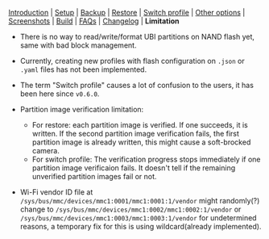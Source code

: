 [Introduction](README.md) | [Setup](README_setup.md) | [Backup](README_backup.md) | [Restore](README_restore.md) | [Switch profile](README_switch_profile.md) | [Other options](README_other_options.md) | [Screenshots](README_screenshots.md) | [Build](README_build.md) | [FAQs](README_FAQs.md) | [Changelog](Changelog.md) | **Limitation**

- There is no way to read/write/format UBI partitions on NAND flash yet, same with bad block management.

- Currently, creating new profiles with flash configuration on `.json` or `.yaml` files has not been implemented.

- The term "Switch profile" causes a lot of confusion to the users, it has been here since `v0.6.0`.

- Partition image verification limitation:
   - For restore: each partition image is verified. If one succeeds, it is written. If the second partition image verification fails, the first partition image is already written, this might cause a soft-brocked camera.
   - For switch profile: The verification progress stops immediately if one partition image verificaion fails. It doesn't tell if the remaining unverified partition images fail or not.

- Wi-Fi vendor ID file at `/sys/bus/mmc/devices/mmc1:0001/mmc1:0001:1/vendor` might randomly(?) change to `/sys/bus/mmc/devices/mmc1:0002/mmc1:0002:1/vendor` or `/sys/bus/mmc/devices/mmc1:0003/mmc1:0003:1/vendor` for undetermined reasons, a temporary fix for this is using wildcard(already implemented).
